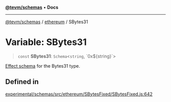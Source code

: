 [**@tevm/schemas**](../../README.md) • **Docs**

***

[@tevm/schemas](../../modules.md) / [ethereum](../README.md) / SBytes31

# Variable: SBytes31

> `const` **SBytes31**: `Schema`\<`string`, \`0x$\{string\}\`\>

[Effect schema](https://github.com/Effect-TS/schema) for the Bytes31 type.

## Defined in

[experimental/schemas/src/ethereum/SBytesFixed/SBytesFixed.js:642](https://github.com/evmts/tevm-monorepo/blob/main/experimental/schemas/src/ethereum/SBytesFixed/SBytesFixed.js#L642)

